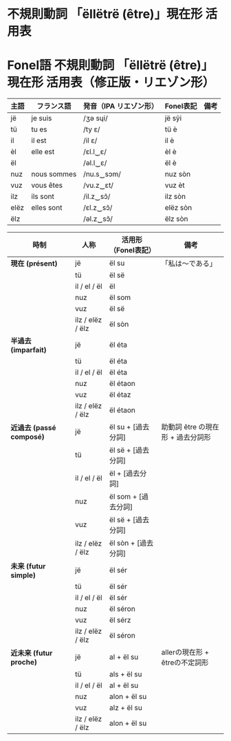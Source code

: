 # 不規則動詞 「ëllëtrë (être)」現在形 活用表

# Fonel語 不規則動詞 「ëllëtrë (être)」現在形 活用表（修正版・リエゾン形）

| 主語           | フランス語    | 発音（IPA リエゾン形）  | Fonel表記 | 備考                        |
|----------------|---------------|-------------------------|-----------|-----------------------------|
| jë             | je suis       | /ʒə sɥi/                | jë sŷi    |                             |
| tü             | tu es         | /ty ɛ/                  | tü è      |                             |
| il             | il est        | /il ɛ/                  | il è      |                             |
| èl             | elle est      | /ɛl.l‿ɛ/                | èl è      |                             |
| ël             |               | /əl.l‿ɛ/                | ël è      |                             |
| nuz            | nous sommes   | /nu.s‿sɔm/              | nuz sòn   |                             |
| vuz            | vous êtes     | /vu.z‿ɛt/               | vuz èt    |                             |
| ilz            | ils sont      | /il.z‿sɔ̃/              | ilz sòn   |                             |
| elëz           | elles sont    | /ɛl.z‿sɔ̃/              | elëz sòn  |                             |
| ëlz            |               | /əl.z‿sɔ̃/              | ëlz sòn   |                             |








| 時制                              | 人称             | 活用形（Fonel表記）         | 備考                              |
|-----------------------------------|------------------|-----------------------------|-----------------------------------|
| **現在 (présent)**                | jë               | ël su                       | 「私は～である」                  |
|                                   | tü               | ël së                       |                                   |
|                                   | il / el / ël     | ël                          |                                   |
|                                   | nuz              | ël som                      |                                   |
|                                   | vuz              | ël së                       |                                   |
|                                   | ilz / elëz / ëlz | ël sòn                      |                                   |
| **半過去 (imparfait)**            | jë               | ël éta                      |                                   |
|                                   | tü               | ël éta                      |                                   |
|                                   | il / el / ël     | ël éta                      |                                   |
|                                   | nuz              | ël étaon                    |                                   |
|                                   | vuz              | ël étaz                     |                                   |
|                                   | ilz / elëz / ëlz | ël étaon                    |                                   |
| **近過去 (passé composé)**        | jë               | ël su + [過去分詞]          | 助動詞 être の現在形 + 過去分詞形 |
|                                   | tü               | ël së + [過去分詞]          |                                   |
|                                   | il / el / ël     | ël + [過去分詞]             |                                   |
|                                   | nuz              | ël som + [過去分詞]         |                                   |
|                                   | vuz              | ël së + [過去分詞]          |                                   |
|                                   | ilz / elëz / ëlz | ël sòn + [過去分詞]         |                                   |
| **未来 (futur simple)**           | jë               | ël sér                      |                                   |
|                                   | tü               | ël sér                      |                                   |
|                                   | il / el / ël     | ël sér                      |                                   |
|                                   | nuz              | ël séron                    |                                   |
|                                   | vuz              | ël sérz                     |                                   |
|                                   | ilz / elëz / ëlz | ël séron                    |                                   |
| **近未来 (futur proche)**         | jë               | al + ël su                  | allerの現在形 + êtreの不定詞形    |
|                                   | tü               | als + ël su                 |                                   |
|                                   | il / el / ël     | al + ël su                  |                                   |
|                                   | nuz              | alon + ël su                |                                   |
|                                   | vuz              | alz + ël su                 |                                   |
|                                   | ilz / elëz / ëlz | alon + ël su                |                                   |
